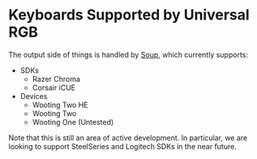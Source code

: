 # Keyboards Supported by Universal RGB

The output side of things is handled by [Soup](https://github.com/calamity-inc/Soup), which currently supports:

- SDKs
  - Razer Chroma
  - Corsair iCUE
- Devices
  - Wooting Two HE
  - Wooting Two
  - Wooting One (Untested)

Note that this is still an area of active development. In particular, we are looking to support SteelSeries and Logitech SDKs in the near future.
